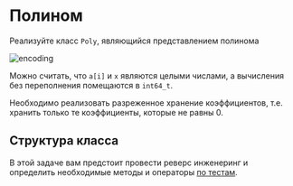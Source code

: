 # Полином

Реализуйте класс `Poly`, являющийся представлением полинома

![encoding](https://latex.codecogs.com/svg.image?y=%5Csum_%7Bi=0%7D%5E%7BN%7Da_%7Bi%7Dx%5Ei)

Можно считать, что `a[i]` и `x` являются целыми числами, а вычисления без переполнения помещаются в `int64_t`.

Необходимо реализовать разреженное хранение коэффициентов, т.е. хранить только те коэффициенты, которые не равны 0.

## Структура класса

В этой задаче вам предстоит провести реверс инженеринг и определить необходимые методы и операторы [по тестам](test.cpp).
